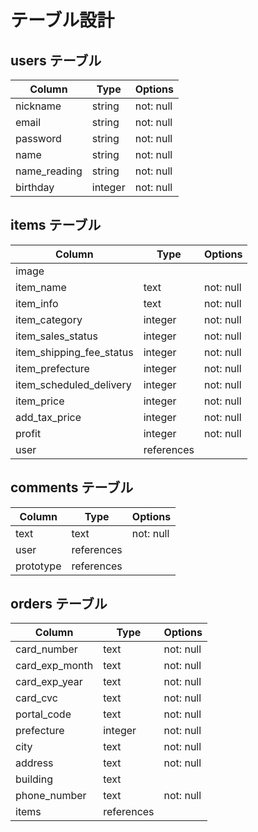 # テーブル設計

## users テーブル
| Column       | Type    | Options     |
| ------------ | ------- | ----------- |
| nickname     | string  | not: null   |
| email        | string  | not: null   |
| password     | string  | not: null   |
| name         | string  | not: null   |
| name_reading | string  | not: null   |
| birthday     | integer | not: null   |

## items テーブル
| Column                   | Type       | Options   |
| ------------------------ | ---------- | --------- |
| image                    |            |           |
| item_name                | text       | not: null |
| item_info                | text       | not: null |
| item_category            | integer    | not: null |
| item_sales_status        | integer    | not: null |
| item_shipping_fee_status | integer    | not: null |
| item_prefecture          | integer    | not: null |
| item_scheduled_delivery  | integer    | not: null |
| item_price               | integer    | not: null |
| add_tax_price            | integer    | not: null |
| profit                   | integer    | not: null |
| user                     | references |           |

## comments テーブル
| Column     | Type       | Options     |
| ---------- | ---------- | ----------- |
| text       | text       | not: null   |
| user       | references |             |
| prototype  | references |             |

## orders テーブル
| Column                   | Type       | Options   |
| ------------------------ | ---------- | --------- |
| card_number              | text       | not: null |
| card_exp_month           | text       | not: null |
| card_exp_year            | text       | not: null |
| card_cvc                 | text       | not: null |
| portal_code              | text       | not: null |
| prefecture               | integer    | not: null |
| city                     | text       | not: null |
| address                  | text       | not: null |
| building                 | text       |           |
| phone_number             | text       | not: null |
| items                    | references |           |